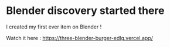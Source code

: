 # Blender discovery started there

I created my first ever item on Blender !

Watch it here : https://three-blender-burger-edlg.vercel.app/
